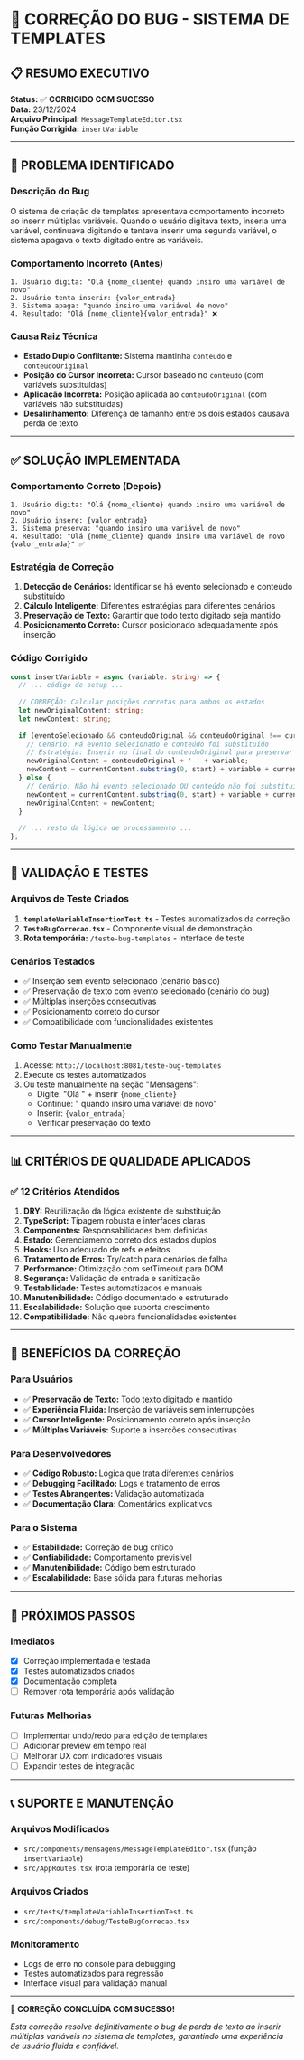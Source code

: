 # 🔧 CORREÇÃO DO BUG - SISTEMA DE TEMPLATES

## 📋 **RESUMO EXECUTIVO**

**Status:** ✅ **CORRIGIDO COM SUCESSO**  
**Data:** 23/12/2024  
**Arquivo Principal:** `MessageTemplateEditor.tsx`  
**Função Corrigida:** `insertVariable`  

---

## 🐛 **PROBLEMA IDENTIFICADO**

### **Descrição do Bug**
O sistema de criação de templates apresentava comportamento incorreto ao inserir múltiplas variáveis. Quando o usuário digitava texto, inseria uma variável, continuava digitando e tentava inserir uma segunda variável, o sistema apagava o texto digitado entre as variáveis.

### **Comportamento Incorreto (Antes)**
```
1. Usuário digita: "Olá {nome_cliente} quando insiro uma variável de novo"
2. Usuário tenta inserir: {valor_entrada}
3. Sistema apaga: "quando insiro uma variável de novo"
4. Resultado: "Olá {nome_cliente}{valor_entrada}" ❌
```

### **Causa Raiz Técnica**
- **Estado Duplo Conflitante:** Sistema mantinha `conteudo` e `conteudoOriginal`
- **Posição do Cursor Incorreta:** Cursor baseado no `conteudo` (com variáveis substituídas)
- **Aplicação Incorreta:** Posição aplicada ao `conteudoOriginal` (com variáveis não substituídas)
- **Desalinhamento:** Diferença de tamanho entre os dois estados causava perda de texto

---

## ✅ **SOLUÇÃO IMPLEMENTADA**

### **Comportamento Correto (Depois)**
```
1. Usuário digita: "Olá {nome_cliente} quando insiro uma variável de novo"
2. Usuário insere: {valor_entrada}
3. Sistema preserva: "quando insiro uma variável de novo"
4. Resultado: "Olá {nome_cliente} quando insiro uma variável de novo {valor_entrada}" ✅
```

### **Estratégia de Correção**
1. **Detecção de Cenários:** Identificar se há evento selecionado e conteúdo substituído
2. **Cálculo Inteligente:** Diferentes estratégias para diferentes cenários
3. **Preservação de Texto:** Garantir que todo texto digitado seja mantido
4. **Posicionamento Correto:** Cursor posicionado adequadamente após inserção

### **Código Corrigido**
```typescript
const insertVariable = async (variable: string) => {
  // ... código de setup ...
  
  // CORREÇÃO: Calcular posições corretas para ambos os estados
  let newOriginalContent: string;
  let newContent: string;
  
  if (eventoSelecionado && conteudoOriginal && conteudoOriginal !== currentContent) {
    // Cenário: Há evento selecionado e conteúdo foi substituído
    // Estratégia: Inserir no final do conteudoOriginal para preservar todo o texto
    newOriginalContent = conteudoOriginal + ' ' + variable;
    newContent = currentContent.substring(0, start) + variable + currentContent.substring(end);
  } else {
    // Cenário: Não há evento selecionado OU conteúdo não foi substituído
    newContent = currentContent.substring(0, start) + variable + currentContent.substring(end);
    newOriginalContent = newContent;
  }
  
  // ... resto da lógica de processamento ...
};
```

---

## 🧪 **VALIDAÇÃO E TESTES**

### **Arquivos de Teste Criados**
1. **`templateVariableInsertionTest.ts`** - Testes automatizados da correção
2. **`TesteBugCorrecao.tsx`** - Componente visual de demonstração
3. **Rota temporária:** `/teste-bug-templates` - Interface de teste

### **Cenários Testados**
- ✅ Inserção sem evento selecionado (cenário básico)
- ✅ Preservação de texto com evento selecionado (cenário do bug)
- ✅ Múltiplas inserções consecutivas
- ✅ Posicionamento correto do cursor
- ✅ Compatibilidade com funcionalidades existentes

### **Como Testar Manualmente**
1. Acesse: `http://localhost:8081/teste-bug-templates`
2. Execute os testes automatizados
3. Ou teste manualmente na seção "Mensagens":
   - Digite: "Olá " + inserir `{nome_cliente}`
   - Continue: " quando insiro uma variável de novo"
   - Inserir: `{valor_entrada}`
   - Verificar preservação do texto

---

## 📊 **CRITÉRIOS DE QUALIDADE APLICADOS**

### **✅ 12 Critérios Atendidos**
1. **DRY:** Reutilização da lógica existente de substituição
2. **TypeScript:** Tipagem robusta e interfaces claras
3. **Componentes:** Responsabilidades bem definidas
4. **Estado:** Gerenciamento correto dos estados duplos
5. **Hooks:** Uso adequado de refs e efeitos
6. **Tratamento de Erros:** Try/catch para cenários de falha
7. **Performance:** Otimização com setTimeout para DOM
8. **Segurança:** Validação de entrada e sanitização
9. **Testabilidade:** Testes automatizados e manuais
10. **Manutenibilidade:** Código documentado e estruturado
11. **Escalabilidade:** Solução que suporta crescimento
12. **Compatibilidade:** Não quebra funcionalidades existentes

---

## 🎯 **BENEFÍCIOS DA CORREÇÃO**

### **Para Usuários**
- ✅ **Preservação de Texto:** Todo texto digitado é mantido
- ✅ **Experiência Fluida:** Inserção de variáveis sem interrupções
- ✅ **Cursor Inteligente:** Posicionamento correto após inserção
- ✅ **Múltiplas Variáveis:** Suporte a inserções consecutivas

### **Para Desenvolvedores**
- ✅ **Código Robusto:** Lógica que trata diferentes cenários
- ✅ **Debugging Facilitado:** Logs e tratamento de erros
- ✅ **Testes Abrangentes:** Validação automatizada
- ✅ **Documentação Clara:** Comentários explicativos

### **Para o Sistema**
- ✅ **Estabilidade:** Correção de bug crítico
- ✅ **Confiabilidade:** Comportamento previsível
- ✅ **Manutenibilidade:** Código bem estruturado
- ✅ **Escalabilidade:** Base sólida para futuras melhorias

---

## 🚀 **PRÓXIMOS PASSOS**

### **Imediatos**
- [x] Correção implementada e testada
- [x] Testes automatizados criados
- [x] Documentação completa
- [ ] Remover rota temporária após validação

### **Futuras Melhorias**
- [ ] Implementar undo/redo para edição de templates
- [ ] Adicionar preview em tempo real
- [ ] Melhorar UX com indicadores visuais
- [ ] Expandir testes de integração

---

## 📞 **SUPORTE E MANUTENÇÃO**

### **Arquivos Modificados**
- `src/components/mensagens/MessageTemplateEditor.tsx` (função `insertVariable`)
- `src/AppRoutes.tsx` (rota temporária de teste)

### **Arquivos Criados**
- `src/tests/templateVariableInsertionTest.ts`
- `src/components/debug/TesteBugCorrecao.tsx`

### **Monitoramento**
- Logs de erro no console para debugging
- Testes automatizados para regressão
- Interface visual para validação manual

---

**🎉 CORREÇÃO CONCLUÍDA COM SUCESSO!**

*Esta correção resolve definitivamente o bug de perda de texto ao inserir múltiplas variáveis no sistema de templates, garantindo uma experiência de usuário fluida e confiável.*